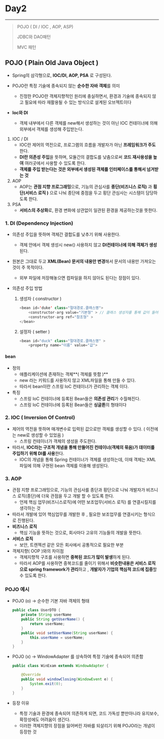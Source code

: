 # Day2

---

> POJO ( DI / IOC , AOP, ASP)
>
> JDBC와 DAO패턴 
>
> MVC 패턴 

## POJO ( Plain Old Java Object )

- Spring의 삼각형으로, **IOC/DI, AOP, PSA** 로 구성된다.
- POJO란 특정 기술에 종속되지 않는 **순수한 자바 객체**를 의미

  - 진정한 POJO란 객체지향적인 원리에 충실하면서, 환경과 기술에 종속되지 않고 필요에 따라 재활용될 수 있는 방식으로 설계된 오브젝트이다
- **Ioc와 DI**
  - 객체 내부에서 다른 객체를 new해서 생성하는 것이 아닌 IOC 컨테이너에 의해 외부에서 객체를 생성해 주입받는다. 


1. IOC / DI
   - IOC란 제어의 역전으로, 프로그램의 흐름을 개발자가 아닌 **프레임워크가 주도**한다. 
   - **DI란 의존성 주입**을 뜻하며, 모듈간의 결합도를 낮춤으로써 **코드 재사용성을 높여** 여러곳에서 사용할 수 있도록 한다.  
   - **객체를 주입 받는다는 것은 외부에서 생성된 객체를 인터페이스를 통해서 넘겨받는 것**
2. AOP 
   - AOP는 **관점 지향 프로그래밍**으로, 기능의 관심사를 **종단(비즈니스 로직)** 과 **횡단(서비스 로직 )** 으로 나눠 종단에 중점을 두고 횡단 관심사는 시스템이 담당하도록 한다. 
3. PSA
   - **서비스의 추상화**로, 환경 변화에 상관없이 일관된 환경을 제공하는것을 뜻한다. 

### 1. DI (Dependency Injection)

- 의존성 주입을 뜻하며 객체간 결합도를 낮추기 위해 사용한다.

  - 객체 안에서 객체 생성시 new() 사용하지 않고 **DI컨테이너에 의해 객체가 생성**된다. 

- 원본은 그대로 두고 **XML(Bean) 문서의 내용만 변경**해서 문서의 내용만 가져오는 것이 주 목적이다. 

  - 외부 파일에 저장해놓으면 컴파일을 하지 않아도 된다는 장점이 있다. 

- 의존성 주입 방법 

  1. 생성자 ( constructor )

     ```java
     <bean id='duke' class="절대경로.클래스명">
         <constructor-arg value="기본형" > // 클래스 생성자를 통해 값이 들어감 
         <constructor-arg ref="참조형" >
     </bean>
     ```

  2. 설정자 ( setter )

     ```java
     <bean id="duck" class="절대경로.클래스명" >
         <property name="이름" value="값">
     ```

#### bean 

- 정의
  - 애플리케이션에 존재하는 객체**( 객체를 뜻함 )**
  - new 라는 키워드를 사용하지 않고 XML파일을 통해 만들 수 있다. 
  - 따라서 bean이란 스프링 IoC 컨테이너가 관리하는 객체 이다. 
- 특징 
  - 스프링 IoC 컨테이너에 등록된 Bean들은 **의존성 관리**가 수월해진다. 
  - 스프링 IoC 컨테이너에 등록된 Bean들은 **싱글톤**의 형태이다


### 2. IOC ( Inversion Of  Control)

- 제어의 역전을 뜻하며 매개변수로 입력된 값으로만 객체를 생성할 수 있다. ( 이전에는 new로 생성할 수 있었음 )
  - 스프링 컨테이너가 객체의 생성을 주도한다. 
- 따라서, **IOC라는 구조적 개념을 통해 만들어진 컨테이너(객체의 묶음)가 데이터를 주입하기 위해 DI를 사용**한다.
  - IOC의 개념을 통해 Spring 컨테이너가 객체를 생성하는데, 이때 객체는 XML파일에 의해 구현된 bean 객체를 이용해 생성된다. 

### 3. AOP

- 관점 지향 프로그래밍으로, 기능의 관심사를 종단과 횡단으로 나눠 개발자가 비즈니스 로직(종단)에 더욱 관점을 두고 개발 할 수 있도록 한다. 
  - 언제 핵심 업무(비즈니스로직)에 어떤 보조업무(서비스 로직) 를 연결시킬지를 생각하는 것
- 따라서 개발에 있어 핵심업무를 개발한 후 , 필요한 보조업무를 연결시키는 형식으로 진행된다. 
- **비즈니스 로직**
  - 핵심 기능을 뜻하는 것으로, 회사마다 고유의 기능들의 개발을 뜻한다. 
- **서비스 로직** 
  - 보안, 트렌젝션 같은 모든 회사에서 공통적으로 필요한 부분 
- 객체지향( OOP )와의 차이점 
  - 객체지향적 구조를 사용하면 **중복된 코드가 많이 발생**하게 된다. 
  - 따라서 AOP를 사용하면 중복코드를 줄이기 위해서 **비슷한내용은 서비스 로직으로 spring framework가 관리**하고 , **개발자가 기업의 핵심적 코드에 집중**할 수 있도록 한다. 

### POJO 예시

- POJO (o) -> 순수한 기본 자바 객체의 형태 

  ```java
  public class UserDTO {
      private String userName
      public String getUserName() {
          return userName;
      }
      public void setUserName(String userName) {
          this.userName = userName;
      }
  }
  ```

- POJO (x) -> WindowAdapter 를 상속하여 특정 기술에 종속되어 의존함 

  ```java
  public class WinExam extends WindowAdapter {
  
      @Override
      public void windowClosing(WindowEvent e) {
          System.exit(0);
      }
  }
  ```

- 등장 이유 

  - 특정 기술과 환경에 종속되어 의존하게 되면, 코드 가독성 뿐만아니라 유지보수, 확장성에도 어려움이 생긴다. 
  - 이러한 객체지향의 장점을 잃어버린 자바를 되살리기 위해 POJO라는 개념이 등장한 것
